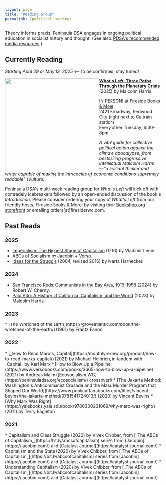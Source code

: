 ```yaml
---
layout: page
title: "Reading Group"
permalink: /political-reading/
---
```

Theory informs praxis! Peninsula DSA engages in ongoing political education in socialist history and thought. (See also: [PDSA's recommended media resources](../recommended-media/).)
<br>

<h2>Currently Reading</h2>

_Starting April 29 or May 13, 2025_ <-- to be confirmed, stay tuned!

<img src="https://peninsuladsa.org/assets/images/What's Left by Malcolm Harris cover.jpeg" align="left" height="300" width="">

[**What's Left: Three Paths Through the Planetary Crisis**](https://bookshop.org/p/books/what-s-left-three-paths-through-the-planetary-crisis-malcolm-harris/21718858) (2025) by Malcolm Harris
  
IN PERSON! at [Fireside Books & More](https://firesiderwc.com/)
<br>
2421 Broadway, Redwood City (right next to Caltrain station)
<br>
Every other Tuesday, 6:30-8pm

_A vital guide for collective political action against the climate apocalypse, from bestselling progressive intellectual Malcolm Harris—“a brilliant thinker and writer capable of making the intricacies of economic conditions supremely readable” (Vulture)._

Peninsula DSA's multi-week reading group for _What's Left_ will kick off with comradely icebreakers followed by an open-ended discussion of the book's _Introduction_. Please consider ordering your copy of _What's Left_ from our friendly hosts, Fireside Books & More, by visiting their [Bookshop.org storefront](https://bookshop.org/shop/FiresideRWC) or emailing orders[at]firesiderwc.com.

<h2>Past Reads</h2>

<h3>2025</h3>

* [Imperialism: The Highest Stage of Capitalism](https://www.marxists.org/archive/lenin/works/1916/imp-hsc/) (1916) by Vladimir Lenin.
* [ABCs of Socialism](https://archive.org/details/abcs-of-socialism/mode/1up?view=theater) by [Jacobin](https://jacobin.com/) + [Verso](https://www.versobooks.com/).
* [Ideas for the Struggle](https://www.oldandnewproject.net/Essays/Harnecker_Ideas.html) (2004, revised 2016) by Marta Harnecker.

<h3>2024</h3>

* [San Francisco Reds: Communists in the Bay Area, 1919-1958](https://www.press.uillinois.edu/books/?id=p087936) (2024) by Robert W. Cherny.
* [Palo Alto: A History of California, Capitalism, and the World](https://www.hachettebookgroup.com/titles/malcolm-harris/palo-alto/9780316592031/?lens=little-brown) (2023) by Malcolm Harris.

<h3>2023</h3>
* [The Wretched of the Earth](https://groveatlantic.com/book/the-wretched-of-the-earth/) (1961) by Frantz Fanon.

<h3>2022</h3>
* [_How to Read Marx's_ Capital](https://monthlyreview.org/product/how-to-read-marxs-capital/) (2021) by Michael Heinrich, in tandem with _Capital_ by Karl Marx
* [How to Blow Up a Pipeline](https://www.versobooks.com/books/3665-how-to-blow-up-a-pipeline) (2021) by Andreas Malm ([Ecosocialism WG](https://peninsuladsa.org/ecosocialism/) crossover!)
* [The Jakarta Method: Washington's Anticommunist Crusade and the Mass Murder Program that Shaped Our World](https://www.publicaffairsbooks.com/titles/vincent-bevins/the-jakarta-method/9781541724013/) (2020) by Vincent Bevins
* [Why Marx Was Right](https://yalebooks.yale.edu/book/9780300231069/why-marx-was-right/) (2011) by Terry Eagleton

<h3>2021</h3>
* Capitalism and Class Struggle (2020) by Vivek Chibber, from [_The ABCs of Capitalism_](https://bit.ly/abcsofcapitalism) series from [Jacobin](https://jacobin.com/) and [Catalyst Journal](https://catalyst-journal.com/)
* Capitalism and the State (2020) by Vivek Chibber, from [_The ABCs of Capitalism_](https://bit.ly/abcsofcapitalism) series from [Jacobin](https://jacobin.com/) and [Catalyst Journal](https://catalyst-journal.com/)
* Understanding Capitalism (2020) by Vivek Chibber, from [_The ABCs of Capitalism_](https://bit.ly/abcsofcapitalism) series from [Jacobin](https://jacobin.com/) and [Catalyst Journal](https://catalyst-journal.com/)
